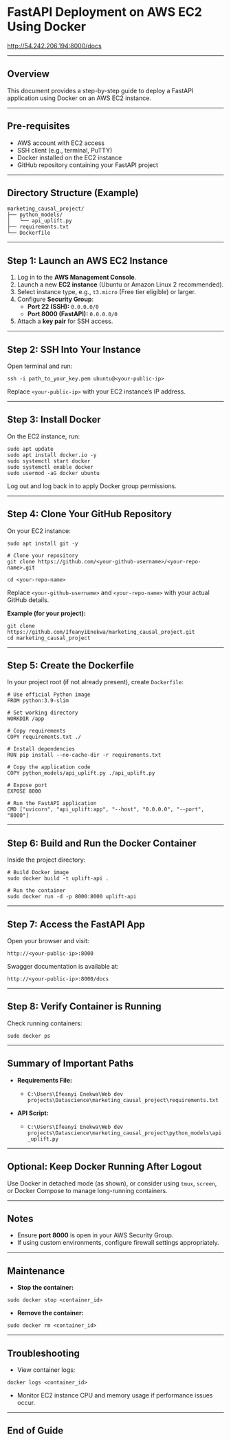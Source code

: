 # FastAPI Deployment on AWS EC2 Using Docker

http://54.242.206.194:8000/docs

---

## **Overview**

This document provides a step-by-step guide to deploy a FastAPI application using Docker on an AWS EC2 instance.

---

## **Pre-requisites**

- AWS account with EC2 access
- SSH client (e.g., terminal, PuTTY)
- Docker installed on the EC2 instance
- GitHub repository containing your FastAPI project

---

## **Directory Structure (Example)**

```
marketing_causal_project/
├── python_models/
│   └── api_uplift.py
├── requirements.txt
└── Dockerfile
```

---

## **Step 1: Launch an AWS EC2 Instance**

1. Log in to the **AWS Management Console**.
2. Launch a new **EC2 instance** (Ubuntu or Amazon Linux 2 recommended).
3. Select instance type, e.g., `t3.micro` (Free tier eligible) or larger.
4. Configure **Security Group**:
   - **Port 22 (SSH):** `0.0.0.0/0`
   - **Port 8000 (FastAPI):** `0.0.0.0/0`
5. Attach a **key pair** for SSH access.

---

## **Step 2: SSH Into Your Instance**

Open terminal and run:

```
ssh -i path_to_your_key.pem ubuntu@<your-public-ip>
```

Replace `<your-public-ip>` with your EC2 instance’s IP address.

---

## **Step 3: Install Docker**

On the EC2 instance, run:

```
sudo apt update
sudo apt install docker.io -y
sudo systemctl start docker
sudo systemctl enable docker
sudo usermod -aG docker ubuntu
```

Log out and log back in to apply Docker group permissions.

---

## **Step 4: Clone Your GitHub Repository**

On your EC2 instance:

```
sudo apt install git -y

# Clone your repository
git clone https://github.com/<your-github-username>/<your-repo-name>.git

cd <your-repo-name>
```

Replace `<your-github-username>` and `<your-repo-name>` with your actual GitHub details.

**Example (for your project):**

```
git clone https://github.com/IfeanyiEnekwa/marketing_causal_project.git
cd marketing_causal_project
```

---

## **Step 5: Create the Dockerfile**

In your project root (if not already present), create `Dockerfile`:

```
# Use official Python image
FROM python:3.9-slim

# Set working directory
WORKDIR /app

# Copy requirements
COPY requirements.txt ./

# Install dependencies
RUN pip install --no-cache-dir -r requirements.txt

# Copy the application code
COPY python_models/api_uplift.py ./api_uplift.py

# Expose port
EXPOSE 8000

# Run the FastAPI application
CMD ["uvicorn", "api_uplift:app", "--host", "0.0.0.0", "--port", "8000"]
```

---

## **Step 6: Build and Run the Docker Container**

Inside the project directory:

```
# Build Docker image
sudo docker build -t uplift-api .

# Run the container
sudo docker run -d -p 8000:8000 uplift-api
```

---

## **Step 7: Access the FastAPI App**

Open your browser and visit:

```
http://<your-public-ip>:8000
```

Swagger documentation is available at:

```
http://<your-public-ip>:8000/docs
```

---

## **Step 8: Verify Container is Running**

Check running containers:

```
sudo docker ps
```

---

## **Summary of Important Paths**

- **Requirements File:**

  - `C:\Users\Ifeanyi Enekwa\Web dev projects\Datascience\marketing_causal_project\requirements.txt`

- **API Script:**

  - `C:\Users\Ifeanyi Enekwa\Web dev projects\Datascience\marketing_causal_project\python_models\api_uplift.py`

---

## **Optional: Keep Docker Running After Logout**

Use Docker in detached mode (as shown), or consider using `tmux`, `screen`, or Docker Compose to manage long-running containers.

---

## **Notes**

- Ensure **port 8000** is open in your AWS Security Group.
- If using custom environments, configure firewall settings appropriately.

---

## **Maintenance**

- **Stop the container:**

```
sudo docker stop <container_id>
```

- **Remove the container:**

```
sudo docker rm <container_id>
```

---

## **Troubleshooting**

- View container logs:

```
docker logs <container_id>
```

- Monitor EC2 instance CPU and memory usage if performance issues occur.

---

## **End of Guide**

